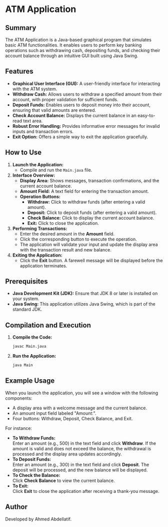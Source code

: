 # ATM Application

## Summary
The ATM Application is a Java-based graphical program that simulates basic ATM functionalities. It enables users to perform key banking operations such as withdrawing cash, depositing funds, and checking their account balance through an intuitive GUI built using Java Swing.

## Features
- **Graphical User Interface (GUI):** A user-friendly interface for interacting with the ATM system.
- **Withdraw Cash:** Allows users to withdraw a specified amount from their account, with proper validation for sufficient funds.
- **Deposit Funds:** Enables users to deposit money into their account, ensuring that valid amounts are entered.
- **Check Account Balance:** Displays the current balance in an easy-to-read text area.
- **Robust Error Handling:** Provides informative error messages for invalid inputs and transaction errors.
- **Exit Option:** Offers a simple way to exit the application gracefully.

## How to Use
1. **Launch the Application:**
   - Compile and run the `Main.java` file.
2. **Interface Overview:**
   - **Display Area:** Shows messages, transaction confirmations, and the current account balance.
   - **Amount Field:** A text field for entering the transaction amount.
   - **Operation Buttons:**
     - **Withdraw:** Click to withdraw funds (after entering a valid amount).
     - **Deposit:** Click to deposit funds (after entering a valid amount).
     - **Check Balance:** Click to display the current account balance.
     - **Exit:** Click to close the application.
3. **Performing Transactions:**
   - Enter the desired amount in the **Amount** field.
   - Click the corresponding button to execute the operation.
   - The application will validate your input and update the display area with the transaction result and new balance.
4. **Exiting the Application:**
   - Click the **Exit** button. A farewell message will be displayed before the application terminates.

## Prerequisites
- **Java Development Kit (JDK):** Ensure that JDK 8 or later is installed on your system.
- **Java Swing:** This application utilizes Java Swing, which is part of the standard JDK.

## Compilation and Execution
1. **Compile the Code:**
   ```bash
   javac Main.java
   ```
2. **Run the Application:**
   ```bash
   java Main
   ```

## Example Usage
When you launch the application, you will see a window with the following components:
- A display area with a welcome message and the current balance.
- An amount input field labeled "Amount:".
- Four buttons: Withdraw, Deposit, Check Balance, and Exit.

For instance:
- **To Withdraw Funds:**  
  Enter an amount (e.g., 500) in the text field and click **Withdraw**. If the amount is valid and does not exceed the balance, the withdrawal is processed and the display area updates accordingly.
- **To Deposit Funds:**  
  Enter an amount (e.g., 300) in the text field and click **Deposit**. The deposit will be processed, and the new balance will be displayed.
- **To Check the Balance:**  
  Click **Check Balance** to view the current balance.
- **To Exit:**  
  Click **Exit** to close the application after receiving a thank-you message.

## Author
Developed by Ahmed Abdellatif.
